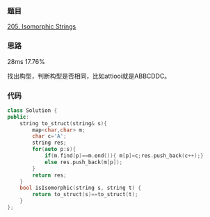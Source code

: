 ### 题目
[205. Isomorphic Strings](https://leetcode-cn.com/problems/isomorphic-strings/submissions/)
### 思路
28ms 17.76%

找出构型，判断构型是否相同，比如attiooi就是ABBCDDC。
### 代码
```c++
class Solution {
public:
    string to_struct(string& s){
        map<char,char> m;
        char c='A';
        string res;
        for(auto p:s){
            if(m.find(p)==m.end()){ m[p]=c;res.push_back(c++);}
            else res.push_back(m[p]);
        }
        return res;
    }
    bool isIsomorphic(string s, string t) {
        return to_struct(s)==to_struct(t);
    }
};
```
